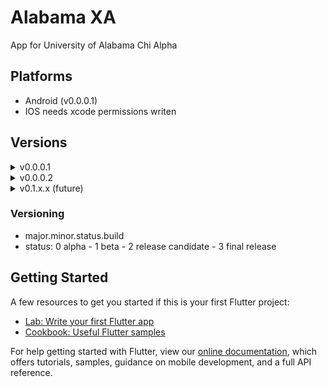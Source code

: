 # Alabama XA

App for University of Alabama Chi Alpha

## Platforms
  - Android (v0.0.0.1)
  - IOS needs xcode permissions writen
  
## Versions
  <details>
  <summary>v0.0.0.1</summary>
  
  #### Features
  - [x] Home Screen Framework
  - [x] Menu
  - [x] Login Framework
  - [x] Tab Navigation
  - [x] Events Framework
  - [x] D-Group Framework
  - [ ] ~~News Framework~~
   </details>
   
   <details>
  <summary>v0.0.0.2</summary>
  
  #### Features
  - [ ] Account Framework
  - [ ] User Page Framework
  - [ ] Connection to Server
  - [ ] News Framework
   </details>
  
  <details>
  <summary>v0.1.x.x (future)</summary>
  
  #### Features
  - [ ] Home Screen News and Events displayed
  - [ ] Login Backend
  - [ ] Events Backend
  - [ ] D-Group Backend 
  - [ ] News Backend
   </details>

  ### Versioning
  - major.minor.status.build
  - status: 0 alpha - 1 beta - 2 release candidate - 3 final release

## Getting Started

A few resources to get you started if this is your first Flutter project:

- [Lab: Write your first Flutter app](https://flutter.dev/docs/get-started/codelab)
- [Cookbook: Useful Flutter samples](https://flutter.dev/docs/cookbook)

For help getting started with Flutter, view our
[online documentation](https://flutter.dev/docs), which offers tutorials,
samples, guidance on mobile development, and a full API reference.
